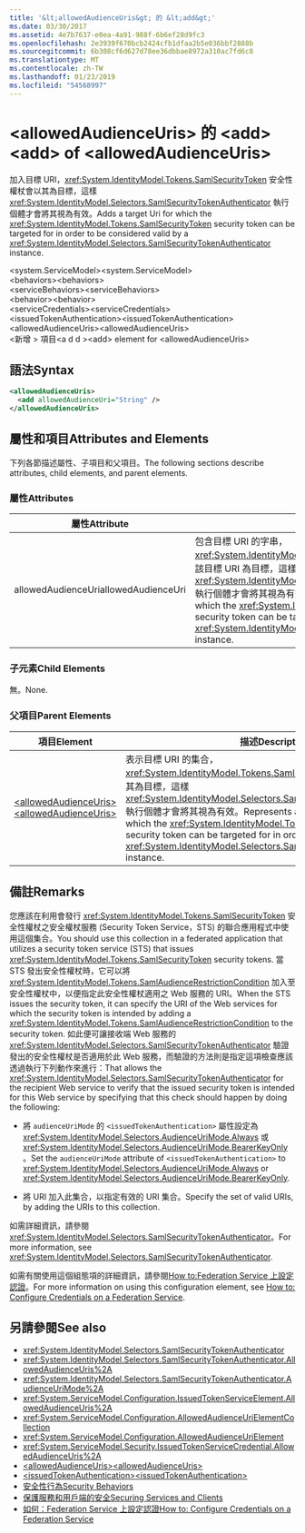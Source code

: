 ```yaml
---
title: '&lt;allowedAudienceUris&gt; 的 &lt;add&gt;'
ms.date: 03/30/2017
ms.assetid: 4e7b7637-e0ea-4a91-988f-6b6ef28d9fc3
ms.openlocfilehash: 2e3939f670bcb2424cfb1dfaa2b5e036bbf2888b
ms.sourcegitcommit: 6b308cf6d627d78ee36dbbae8972a310ac7fd6c8
ms.translationtype: MT
ms.contentlocale: zh-TW
ms.lasthandoff: 01/23/2019
ms.locfileid: "54568997"
---
```

# <a name="ltaddgt-of-ltallowedaudienceurisgt"></a><span data-ttu-id="86705-102">&lt;allowedAudienceUris&gt; 的 &lt;add&gt;</span><span class="sxs-lookup"><span data-stu-id="86705-102">&lt;add&gt; of &lt;allowedAudienceUris&gt;</span></span>
<span data-ttu-id="86705-103">加入目標 URI，<xref:System.IdentityModel.Tokens.SamlSecurityToken> 安全性權杖會以其為目標，這樣 <xref:System.IdentityModel.Selectors.SamlSecurityTokenAuthenticator> 執行個體才會將其視為有效。</span><span class="sxs-lookup"><span data-stu-id="86705-103">Adds a target Uri for which the <xref:System.IdentityModel.Tokens.SamlSecurityToken> security token can be targeted for in order to be considered valid by a <xref:System.IdentityModel.Selectors.SamlSecurityTokenAuthenticator> instance.</span></span>  
  
 <span data-ttu-id="86705-104">\<system.ServiceModel></span><span class="sxs-lookup"><span data-stu-id="86705-104">\<system.ServiceModel></span></span>  
<span data-ttu-id="86705-105">\<behaviors></span><span class="sxs-lookup"><span data-stu-id="86705-105">\<behaviors></span></span>  
<span data-ttu-id="86705-106">\<serviceBehaviors></span><span class="sxs-lookup"><span data-stu-id="86705-106">\<serviceBehaviors></span></span>  
<span data-ttu-id="86705-107">\<behavior></span><span class="sxs-lookup"><span data-stu-id="86705-107">\<behavior></span></span>  
<span data-ttu-id="86705-108">\<serviceCredentials></span><span class="sxs-lookup"><span data-stu-id="86705-108">\<serviceCredentials></span></span>  
<span data-ttu-id="86705-109">\<issuedTokenAuthentication></span><span class="sxs-lookup"><span data-stu-id="86705-109">\<issuedTokenAuthentication></span></span>  
<span data-ttu-id="86705-110">\<allowedAudienceUris></span><span class="sxs-lookup"><span data-stu-id="86705-110">\<allowedAudienceUris></span></span>  
<span data-ttu-id="86705-111">\<新增 > 項目\<a d d ></span><span class="sxs-lookup"><span data-stu-id="86705-111">\<add> element for \<allowedAudienceUris></span></span>  
  
## <a name="syntax"></a><span data-ttu-id="86705-112">語法</span><span class="sxs-lookup"><span data-stu-id="86705-112">Syntax</span></span>  
  
```xml  
<allowedAudienceUris>
  <add allowedAudienceUri="String" />
</allowedAudienceUris>
```  
  
## <a name="attributes-and-elements"></a><span data-ttu-id="86705-113">屬性和項目</span><span class="sxs-lookup"><span data-stu-id="86705-113">Attributes and Elements</span></span>  
 <span data-ttu-id="86705-114">下列各節描述屬性、子項目和父項目。</span><span class="sxs-lookup"><span data-stu-id="86705-114">The following sections describe attributes, child elements, and parent elements.</span></span>  
  
### <a name="attributes"></a><span data-ttu-id="86705-115">屬性</span><span class="sxs-lookup"><span data-stu-id="86705-115">Attributes</span></span>  
  
|<span data-ttu-id="86705-116">屬性</span><span class="sxs-lookup"><span data-stu-id="86705-116">Attribute</span></span>|<span data-ttu-id="86705-117">描述</span><span class="sxs-lookup"><span data-stu-id="86705-117">Description</span></span>|  
|---------------|-----------------|  
|<span data-ttu-id="86705-118">allowedAudienceUri</span><span class="sxs-lookup"><span data-stu-id="86705-118">allowedAudienceUri</span></span>|<span data-ttu-id="86705-119">包含目標 URI 的字串，<xref:System.IdentityModel.Tokens.SamlSecurityToken> 安全性權杖會以該目標 URI 為目標，這樣 <xref:System.IdentityModel.Selectors.SamlSecurityTokenAuthenticator> 執行個體才會將其視為有效。</span><span class="sxs-lookup"><span data-stu-id="86705-119">A string that contains a target Uri for which the <xref:System.IdentityModel.Tokens.SamlSecurityToken> security token can be targeted for in order to be considered valid by a <xref:System.IdentityModel.Selectors.SamlSecurityTokenAuthenticator> instance.</span></span>|  
  
### <a name="child-elements"></a><span data-ttu-id="86705-120">子元素</span><span class="sxs-lookup"><span data-stu-id="86705-120">Child Elements</span></span>  
 <span data-ttu-id="86705-121">無。</span><span class="sxs-lookup"><span data-stu-id="86705-121">None.</span></span>  
  
### <a name="parent-elements"></a><span data-ttu-id="86705-122">父項目</span><span class="sxs-lookup"><span data-stu-id="86705-122">Parent Elements</span></span>  
  
|<span data-ttu-id="86705-123">項目</span><span class="sxs-lookup"><span data-stu-id="86705-123">Element</span></span>|<span data-ttu-id="86705-124">描述</span><span class="sxs-lookup"><span data-stu-id="86705-124">Description</span></span>|  
|-------------|-----------------|  
|[<span data-ttu-id="86705-125">\<allowedAudienceUris></span><span class="sxs-lookup"><span data-stu-id="86705-125">\<allowedAudienceUris></span></span>](../../../../../docs/framework/configure-apps/file-schema/wcf/allowedaudienceuris.md)|<span data-ttu-id="86705-126">表示目標 URI 的集合，<xref:System.IdentityModel.Tokens.SamlSecurityToken> 安全性權杖會以其為目標，這樣 <xref:System.IdentityModel.Selectors.SamlSecurityTokenAuthenticator> 執行個體才會將其視為有效。</span><span class="sxs-lookup"><span data-stu-id="86705-126">Represents a collection of target URIs for which the <xref:System.IdentityModel.Tokens.SamlSecurityToken> security token can be targeted for in order to be considered valid by a <xref:System.IdentityModel.Selectors.SamlSecurityTokenAuthenticator> instance.</span></span>|  
  
## <a name="remarks"></a><span data-ttu-id="86705-127">備註</span><span class="sxs-lookup"><span data-stu-id="86705-127">Remarks</span></span>  
 <span data-ttu-id="86705-128">您應該在利用會發行 <xref:System.IdentityModel.Tokens.SamlSecurityToken> 安全性權杖之安全權杖服務 (Security Token Service，STS) 的聯合應用程式中使用這個集合。</span><span class="sxs-lookup"><span data-stu-id="86705-128">You should use this collection in a federated application that utilizes a security token service (STS) that issues <xref:System.IdentityModel.Tokens.SamlSecurityToken> security tokens.</span></span> <span data-ttu-id="86705-129">當 STS 發出安全性權杖時，它可以將 <xref:System.IdentityModel.Tokens.SamlAudienceRestrictionCondition> 加入至安全性權杖中，以便指定此安全性權杖適用之 Web 服務的 URI。</span><span class="sxs-lookup"><span data-stu-id="86705-129">When the STS issues the security token, it can specify the URI of the Web services for which the security token is intended by adding a <xref:System.IdentityModel.Tokens.SamlAudienceRestrictionCondition> to the security token.</span></span> <span data-ttu-id="86705-130">如此便可讓接收端 Web 服務的 <xref:System.IdentityModel.Selectors.SamlSecurityTokenAuthenticator> 驗證發出的安全性權杖是否適用於此 Web 服務，而驗證的方法則是指定這項檢查應該透過執行下列動作來進行：</span><span class="sxs-lookup"><span data-stu-id="86705-130">That allows the <xref:System.IdentityModel.Selectors.SamlSecurityTokenAuthenticator> for the recipient Web service to verify that the issued security token is intended for this Web service by specifying that this check should happen by doing the following:</span></span>  
  
-   <span data-ttu-id="86705-131">將 `audienceUriMode` 的 `<issuedTokenAuthentication>` 屬性設定為 <xref:System.IdentityModel.Selectors.AudienceUriMode.Always> 或 <xref:System.IdentityModel.Selectors.AudienceUriMode.BearerKeyOnly>。</span><span class="sxs-lookup"><span data-stu-id="86705-131">Set the `audienceUriMode` attribute of `<issuedTokenAuthentication>` to <xref:System.IdentityModel.Selectors.AudienceUriMode.Always> or <xref:System.IdentityModel.Selectors.AudienceUriMode.BearerKeyOnly>.</span></span>  
  
-   <span data-ttu-id="86705-132">將 URI 加入此集合，以指定有效的 URI 集合。</span><span class="sxs-lookup"><span data-stu-id="86705-132">Specify the set of valid URIs, by adding the URIs to this collection.</span></span>  
  
 <span data-ttu-id="86705-133">如需詳細資訊，請參閱<xref:System.IdentityModel.Selectors.SamlSecurityTokenAuthenticator>。</span><span class="sxs-lookup"><span data-stu-id="86705-133">For more information, see <xref:System.IdentityModel.Selectors.SamlSecurityTokenAuthenticator>.</span></span>  
  
 <span data-ttu-id="86705-134">如需有關使用這個組態項的詳細資訊，請參閱[How to:Federation Service 上設定認證](../../../../../docs/framework/wcf/feature-details/how-to-configure-credentials-on-a-federation-service.md)。</span><span class="sxs-lookup"><span data-stu-id="86705-134">For more information on using this configuration element, see [How to: Configure Credentials on a Federation Service](../../../../../docs/framework/wcf/feature-details/how-to-configure-credentials-on-a-federation-service.md).</span></span>  
  
## <a name="see-also"></a><span data-ttu-id="86705-135">另請參閱</span><span class="sxs-lookup"><span data-stu-id="86705-135">See also</span></span>
- <xref:System.IdentityModel.Selectors.SamlSecurityTokenAuthenticator>
- <xref:System.IdentityModel.Selectors.SamlSecurityTokenAuthenticator.AllowedAudienceUris%2A>
- <xref:System.IdentityModel.Selectors.SamlSecurityTokenAuthenticator.AudienceUriMode%2A>
- <xref:System.ServiceModel.Configuration.IssuedTokenServiceElement.AllowedAudienceUris%2A>
- <xref:System.ServiceModel.Configuration.AllowedAudienceUriElementCollection>
- <xref:System.ServiceModel.Configuration.AllowedAudienceUriElement>
- <xref:System.ServiceModel.Security.IssuedTokenServiceCredential.AllowedAudienceUris%2A>
- [<span data-ttu-id="86705-136">\<allowedAudienceUris></span><span class="sxs-lookup"><span data-stu-id="86705-136">\<allowedAudienceUris></span></span>](../../../../../docs/framework/configure-apps/file-schema/wcf/allowedaudienceuris.md)
- [<span data-ttu-id="86705-137">\<issuedTokenAuthentication></span><span class="sxs-lookup"><span data-stu-id="86705-137">\<issuedTokenAuthentication></span></span>](../../../../../docs/framework/configure-apps/file-schema/wcf/issuedtokenauthentication-of-servicecredentials.md)
- [<span data-ttu-id="86705-138">安全性行為</span><span class="sxs-lookup"><span data-stu-id="86705-138">Security Behaviors</span></span>](../../../../../docs/framework/wcf/feature-details/security-behaviors-in-wcf.md)
- [<span data-ttu-id="86705-139">保護服務和用戶端的安全</span><span class="sxs-lookup"><span data-stu-id="86705-139">Securing Services and Clients</span></span>](../../../../../docs/framework/wcf/feature-details/securing-services-and-clients.md)
- [<span data-ttu-id="86705-140">如何：Federation Service 上設定認證</span><span class="sxs-lookup"><span data-stu-id="86705-140">How to: Configure Credentials on a Federation Service</span></span>](../../../../../docs/framework/wcf/feature-details/how-to-configure-credentials-on-a-federation-service.md)
